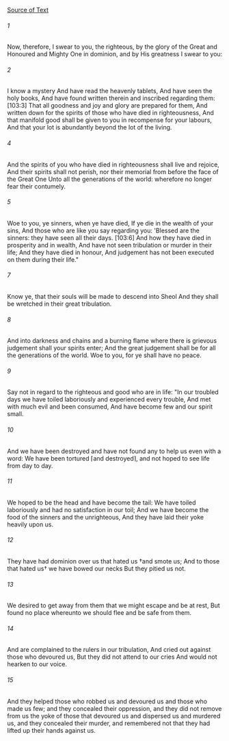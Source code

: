 [Source of Text](https://github.com/scrollmapper/bible_databases_deuterocanonical)

###### 1
Now, therefore, I swear to you, the righteous, by the glory of the Great and Honoured and Mighty One in dominion, and by His greatness I swear to you:

###### 2
I know a mystery And have read the heavenly tablets, And have seen the holy books, And have found written therein and inscribed regarding them: [103:3] That all goodness and joy and glory are prepared for them, And written down for the spirits of those who have died in righteousness, And that manifold good shall be given to you in recompense for your labours, And that your lot is abundantly beyond the lot of the living.

###### 4
And the spirits of you who have died in righteousness shall live and rejoice, And their spirits shall not perish, nor their memorial from before the face of the Great One Unto all the generations of the world: wherefore no longer fear their contumely.

###### 5
Woe to you, ye sinners, when ye have died, If ye die in the wealth of your sins, And those who are like you say regarding you: 'Blessed are the sinners: they have seen all their days. [103:6] And how they have died in prosperity and in wealth, And have not seen tribulation or murder in their life; And they have died in honour, And judgement has not been executed on them during their life."

###### 7
Know ye, that their souls will be made to descend into Sheol And they shall be wretched in their great tribulation.

###### 8
And into darkness and chains and a burning flame where there is grievous judgement shall your spirits enter; And the great judgement shall be for all the generations of the world. Woe to you, for ye shall have no peace.

###### 9
Say not in regard to the righteous and good who are in life: "In our troubled days we have toiled laboriously and experienced every trouble, And met with much evil and been consumed, And have become few and our spirit small.

###### 10
And we have been destroyed and have not found any to help us even with a word: We have been tortured ⌈and destroyed⌉, and not hoped to see life from day to day.

###### 11
We hoped to be the head and have become the tail: We have toiled laboriously and had no satisfaction in our toil; And we have become the food of the sinners and the unrighteous, And they have laid their yoke heavily upon us.

###### 12
They have had dominion over us that hated us †and smote us; And to those that hated us† we have bowed our necks But they pitied us not.

###### 13
We desired to get away from them that we might escape and be at rest, But found no place whereunto we should flee and be safe from them.

###### 14
And are complained to the rulers in our tribulation, And cried out against those who devoured us, But they did not attend to our cries And would not hearken to our voice.

###### 15
And they helped those who robbed us and devoured us and those who made us few; and they concealed their oppression, and they did not remove from us the yoke of those that devoured us and dispersed us and murdered us, and they concealed their murder, and remembered not that they had lifted up their hands against us.
